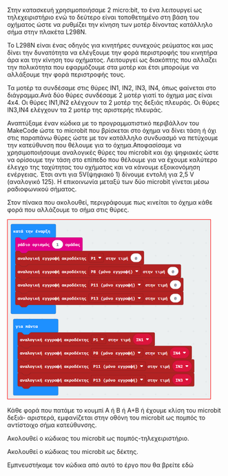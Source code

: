 Στην κατασκευή χρησιμοποιήσαμε 2 micro:bit, το ένα λειτουργεί ως τηλεχειριστήριο ενώ το δεύτερο είναι τοποθετημένο στη βάση του οχήματος ώστε να ρυθμίζει την κίνηση των μοτέρ δίνοντας κατάλληλο σήμα στην πλακέτα  L298N. 

Το L298N είναι ένας οδηγός για κινητήρες συνεχούς ρεύματος και μας δίνει την δυνατότητα να ελέγξουμε την φορά περιστροφής του κινητήρα άρα και την κίνηση του οχήματος. Λειτουργεί ως διακόπτης που αλλαζει την πολικότητα που εφαρμόζουμε στα μοτέρ και έτσι μπορούμε να αλλάξουμε την φορά περιστροφής τους.

Τα μοτέρ τα συνδέσαμε στις θύρες IN1, IN2, IN3, IN4, όπως φαίνεται στο διάγραμμα.Ανά δύο θύρες συνδέσαμε 2 μοτέρ γιατί το όχημα μας είναι 4x4.
Οι θύρες IN1,ΙΝ2 ελέγχουν τα 2 μοτέρ της δεξιάς πλευράς.
Οι θύρες IN3,ΙΝ4 ελέγχουν τα 2 μοτέρ της αριστερής πλευράς.

Αναπτύξαμε έναν κώδικα με το προγραμματιστικό περιβάλλον του MakeCode ώστε το microbit που βρίσκεται στο όχημα να δίνει τάση ή όχι στις παραπάνω θύρες ώστε με τον κατάλληλο συνδυασμό να πετύχουμε την κατεύθυνση που θέλουμε για το όχημα.Αποφασίσαμε να χρησιμοποιήσουμε αναλογικές θύρες του microbit και όχι ψηφιακές ώστε να ορίσουμε την τάση στο επίπεδο που θέλουμε για να έχουμε καλύτερο έλεγχο της ταχύτητας του οχήματος και να κάνουμε εξοικονόμηση ενέργειας. Έτσι αντι για 5V(ψηφιακό 1) δίνουμε εντολή για 2,5 V (αναλογικό 125). Η επικοινωνία μεταξύ των δύο microbit γίνεται μέσω ραδιοφωνικού σήματος.

Στον πίνακα που ακολουθεί, περιγράφουμε πως κινείται το όχημα κάθε φορά που αλλάζουμε το σήμα στις θύρες.

![Test Image 1](https://github.com/ezeakis/ellak_20192020_teamB/blob/master/photos/microbit%20receiver_0.PNG)

Κάθε φορά που πατάμε το κουμπί Α ή Β ή Α+Β ή έχουμε κλίση του microbit δεξιά- αριστερά, εμφανίζεται στην οθόνη του microbit ως πομπός το αντίστοιχο σήμα κατεύθυνσης.

Ακολουθεί ο κώδικας του microbit ως πομπός-τηλεχειριστήριο.



Ακολουθεί ο κώδικας του microbit ως δέκτης.









Εμπνευστήκαμε τον κώδικα από αυτό το έργο που θα βρείτε εδώ






